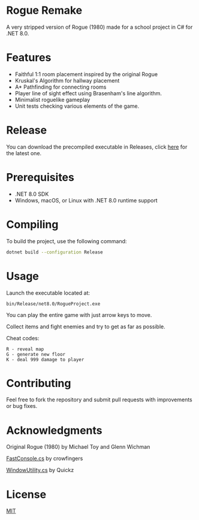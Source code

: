 # Rogue Remake
A very stripped version of Rogue (1980) made for a school project in C# for .NET 8.0.

# Features
- Faithful 1:1 room placement inspired by the original Rogue
- Kruskal's Algorithm for hallway placement
- A* Pathfinding for connecting rooms
- Player line of sight effect using Brasenham's line algorithm.
- Minimalist roguelike gameplay
- Unit tests checking various elements of the game.

# Release
You can download the precompiled executable in Releases, click [here](https://github.com/qer24/rogue-simple-remake/releases/latest) for the latest one. 

# Prerequisites

- .NET 8.0 SDK
- Windows, macOS, or Linux with .NET 8.0 runtime support

# Compiling
To build the project, use the following command:
```bash
dotnet build --configuration Release
```

# Usage
Launch the executable located at:
```
bin/Release/net8.0/RogueProject.exe
```

You can play the entire game with just arrow keys to move. 

Collect items and fight enemies and try to get as far as possible.

Cheat codes:
```
R - reveal map
G - generate new floor
K - deal 999 damage to player
```

# Contributing
Feel free to fork the repository and submit pull requests with improvements or bug fixes.

# Acknowledgments
Original Rogue (1980) by Michael Toy and Glenn Wichman

[FastConsole.cs](https://github.com/crowfingers/FastConsole/blob/master/FastConsole.cs) by crowfingers

[WindowUtility.cs](https://stackoverflow.com/a/67010648) by Quickz

# License 
[MIT](LICENSE)
